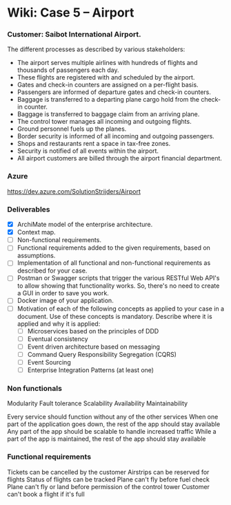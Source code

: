# Wiki: Case 5 – Airport

### Customer: Saibot International Airport. 
The different processes as described by various stakeholders:
- The airport serves multiple airlines with hundreds of flights and thousands of passengers each day.
- These flights are registered with and scheduled by the airport. 
- Gates and check-in counters are assigned on a per-flight basis.
- Passengers are informed of departure gates and check-in counters.
- Baggage is transferred to a departing plane cargo hold from the check-in counter. 
- Baggage is transferred to baggage claim from an arriving plane.
- The control tower manages all incoming and outgoing flights.
- Ground personnel fuels up the planes. 
- Border security is informed of all incoming and outgoing passengers.
- Shops and restaurants rent a space in tax-free zones.
- Security is notified of all events within the airport.
- All airport customers are billed through the airport financial department.

### Azure
https://dev.azure.com/SolutionStrijders/Airport

### Deliverables
- [x] ArchiMate model of the enterprise architecture.
- [x] Context map.
- [ ] Non-functional requirements.
- [ ] Functional requirements added to the given requirements, based on assumptions.
- [ ] Implementation of all functional and non-functional requirements as described for your case.
- [ ] Postman or Swagger scripts that trigger the various RESTful Web API's to allow showing that functionality works. So, there's no need to create a GUI in order to save you work.
- [ ] Docker image of your application. 
- [ ] Motivation of each of the following concepts as applied to your case in a document. Use of these concepts is mandatory. Describe where it is applied and why it is applied:
  - [ ] Microservices based on the principles of DDD
  - [ ] Eventual consistency
  - [ ] Event driven architecture based on messaging
  - [ ] Command Query Responsibility Segregation (CQRS)
  - [ ] Event Sourcing
  - [ ] Enterprise Integration Patterns (at least one)

### Non functionals
Modularity
Fault tolerance
Scalability
Availability
Maintainability

Every service should function without any of the other services
When one part of the application goes down, the rest of the app should stay available
Any part of the app should be scalable to handle increased traffic
While a part of the app is maintained, the rest of the app should stay available

### Functional requirements 
Tickets can be cancelled by the customer 
Airstrips can be reserved for flights 
Status of flights can be tracked 
Plane can't fly before fuel check 
Plane can't fly or land before permission of the control tower
Customer can't book a flight if it's full
